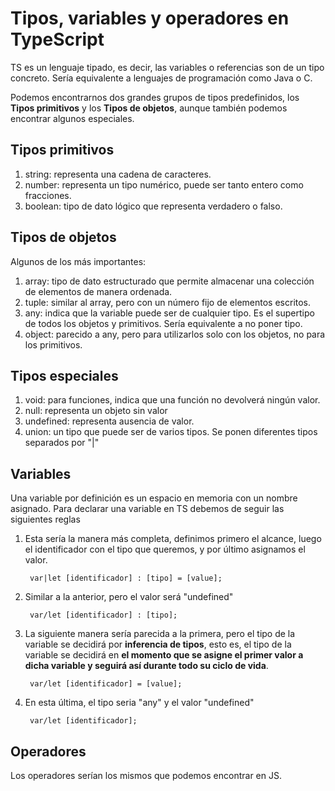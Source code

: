 # Tipos, variables y operadores en TypeScript

TS es un lenguaje tipado, es decir, las variables o referencias son de un tipo concreto. Sería equivalente a lenguajes de programación como Java o C.

Podemos encontrarnos dos grandes grupos de tipos predefinidos, los <b>Tipos primitivos</b> y los <b>Tipos de objetos</b>, aunque también podemos encontrar algunos especiales.

## Tipos primitivos

1. string: representa una cadena de caracteres.
2. number: representa un tipo numérico, puede ser tanto entero como fracciones.
3. boolean: tipo de dato lógico que representa verdadero o falso.

## Tipos de objetos

Algunos de los más importantes:

1. array: tipo de dato estructurado que permite almacenar una colección de elementos de manera ordenada.
2. tuple: similar al array, pero con un número fijo de elementos escritos.
3. any: indica que la variable puede ser de cualquier tipo. Es el supertipo de todos los objetos y primitivos. Sería equivalente a no poner tipo.
4. object: parecido a any, pero para utilizarlos solo con los objetos, no para los primitivos.

## Tipos especiales

1. void: para funciones, indica que una función no devolverá ningún valor.
2. null: representa un objeto sin valor
3. undefined: representa ausencia de valor.
4. union: un tipo que puede ser de varios tipos. Se ponen diferentes tipos separados por "|"

## Variables

Una variable por definición es un espacio en memoria con un nombre asignado. Para declarar una variable en TS debemos de seguir las siguientes reglas

1. Esta sería la manera más completa, definimos primero el alcance, luego el identificador con el tipo que queremos, y por último asignamos el valor.

        var|let [identificador] : [tipo] = [value];

2. Similar a la anterior, pero el valor será "undefined"

        var/let [identificador] : [tipo];

3. La siguiente manera sería parecida a la primera, pero el tipo de la variable se decidirá por <b>inferencia de tipos</b>, esto es, el tipo de la variable se decidirá en **el momento que se asigne el primer valor a dicha variable y seguirá así durante todo su ciclo de vida**.

        var/let [identificador] = [value];

4. En esta última, el tipo seria "any" y el valor "undefined"

        var/let [identificador];

## Operadores

Los operadores serían los mismos que podemos encontrar en JS.

